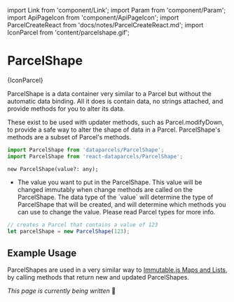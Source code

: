 import Link from 'component/Link';
import Param from 'component/Param';
import ApiPageIcon from 'component/ApiPageIcon';
import ParcelCreateReact from 'docs/notes/ParcelCreateReact.md';
import IconParcel from 'content/parcelshape.gif';

# ParcelShape

<ApiPageIcon>{IconParcel}</ApiPageIcon>

ParcelShape is a data container very similar to a <Link to="/api/Parcel">Parcel</Link> but without the automatic data binding. All it does is contain data, no strings attached, and provide methods for you to alter its data.

These exist to be used with updater methods, such as <Link to="/api/Parcel#modifyDown">Parcel.modifyDown</Link>, to provide a safe way to alter the shape of data in a Parcel.
ParcelShape's methods are a subset of <Link to="/api/Parcel">Parcel</Link>'s methods.

```js
import ParcelShape from 'dataparcels/ParcelShape';
import ParcelShape from 'react-dataparcels/ParcelShape';
```

```flow
new ParcelShape(value?: any);
```

* <Param name="value" optional type="any" default="undefined" />
  The value you want to put in the ParcelShape. This value will be changed immutably when change methods are called on the ParcelShape. The data type of the `value` will determine the type of ParcelShape that will be created, and will determine which methods you can use to change the value. Please read <Link to="/parcel-types">Parcel types</Link> for more info.

```js
// creates a Parcel that contains a value of 123
let parcelShape = new ParcelShape(123);
```

## Example Usage

ParcelShapes are used in a very similar way to [Immutable.js Maps and Lists](https://facebook.github.io/immutable-js/docs/), by calling methods that return new and updated ParcelShapes.

*This page is currently being written* 🚧

